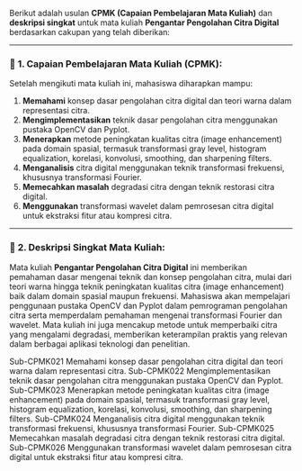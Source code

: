 Berikut adalah usulan **CPMK (Capaian Pembelajaran Mata Kuliah)** dan **deskripsi singkat** untuk mata kuliah **Pengantar Pengolahan Citra Digital** berdasarkan cakupan yang telah diberikan:  

---

### 📌 **1. Capaian Pembelajaran Mata Kuliah (CPMK):**  
Setelah mengikuti mata kuliah ini, mahasiswa diharapkan mampu:  

1. **Memahami** konsep dasar pengolahan citra digital dan teori warna dalam representasi citra.  
2. **Mengimplementasikan** teknik dasar pengolahan citra menggunakan pustaka OpenCV dan Pyplot.  
3. **Menerapkan** metode peningkatan kualitas citra (image enhancement) pada domain spasial, termasuk transformasi gray level, histogram equalization, korelasi, konvolusi, smoothing, dan sharpening filters.  
4. **Menganalisis** citra digital menggunakan teknik transformasi frekuensi, khususnya transformasi Fourier.  
5. **Memecahkan masalah** degradasi citra dengan teknik restorasi citra digital.  
6. **Menggunakan** transformasi wavelet dalam pemrosesan citra digital untuk ekstraksi fitur atau kompresi citra.  

---

### 📌 **2. Deskripsi Singkat Mata Kuliah:**  
Mata kuliah **Pengantar Pengolahan Citra Digital** ini memberikan pemahaman dasar mengenai teknik dan konsep pengolahan citra, mulai dari teori warna hingga teknik peningkatan kualitas citra (image enhancement) baik dalam domain spasial maupun frekuensi. Mahasiswa akan mempelajari penggunaan pustaka OpenCV dan Pyplot dalam pemrograman pengolahan citra serta memperdalam pemahaman mengenai transformasi Fourier dan wavelet. Mata kuliah ini juga mencakup metode untuk memperbaiki citra yang mengalami degradasi, memberikan keterampilan praktis yang relevan dalam berbagai aplikasi teknologi dan penelitian.  


Sub-CPMK021	Memahami konsep dasar pengolahan citra digital dan teori warna dalam representasi citra.
Sub-CPMK022	Mengimplementasikan teknik dasar pengolahan citra menggunakan pustaka OpenCV dan Pyplot.
Sub-CPMK023	Menerapkan metode peningkatan kualitas citra (image enhancement) pada domain spasial, termasuk transformasi gray level, histogram equalization, korelasi, konvolusi, smoothing, dan sharpening filters.
Sub-CPMK024	Menganalisis citra digital menggunakan teknik transformasi frekuensi, khususnya transformasi Fourier.
Sub-CPMK025	Memecahkan masalah degradasi citra dengan teknik restorasi citra digital.
Sub-CPMK026	Menggunakan transformasi wavelet dalam pemrosesan citra digital untuk ekstraksi fitur atau kompresi citra.
